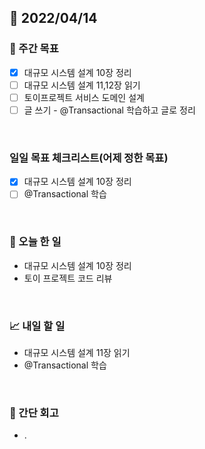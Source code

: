 ## 📅 2022/04/14


### 👏 주간 목표

- [x] 대규모 시스템 설계 10장 정리
- [ ] 대규모 시스템 설계 11,12장 읽기
- [ ] 토이프로젝트 서비스 도메인 설계
- [ ] 글 쓰기 - @Transactional 학습하고 글로 정리   

<br/>

### 일일 목표 체크리스트(어제 정한 목표)

- [x] 대규모 시스템 설계 10장 정리
- [ ] @Transactional 학습

<br/>

### 💯 오늘 한 일

- 대규모 시스템 설계 10장 정리
- 토이 프로젝트 코드 리뷰

<br/>

### 📈 내일 할 일

- 대규모 시스템 설계 11장 읽기
- @Transactional 학습


<br/>

### 🤔 간단 회고

- .




 




 








